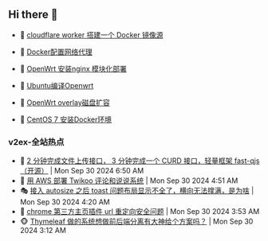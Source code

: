 ## Hi there 👋

<!--
**dkyg666/dkyg666** is a ✨ _special_ ✨ repository because its `README.md` (this file) appears on your GitHub profile.

Here are some ideas to get you started:

- 🔭 I’m currently working on ...
- 🌱 I’m currently learning ...
- 👯 I’m looking to collaborate on ...
- 🤔 I’m looking for help with ...
- 💬 Ask me about ...
- 📫 How to reach me: ...
- 😄 Pronouns: ...
- ⚡ Fun fact: ...
-->

<!-- BLOG-POST-LIST:START -->
- 🦩 [cloudflare worker 搭建一个 Docker 镜像源](http://blog.1996099.xyz/archives/cloudflare-worker-da-jian-yi-ge-docker-jing-xiang-zhan) 

- 🚦 [Docker配置网络代理](http://blog.1996099.xyz/archives/dockerpei-zhi-wang-luo-dai-li) 

- 🫶 [OpenWrt 安装nginx 模块化部署](http://blog.1996099.xyz/archives/openwrt-an-zhuang-nginx-mo-kuai-hua-bu-shu) 

- 🦄 [Ubuntu编译Openwrt](http://blog.1996099.xyz/archives/ubuntuzi-bian-yi-openwrt) 

- 🐻 [OpenWrt overlay磁盘扩容](http://blog.1996099.xyz/archives/openwrt-overlay) 

- 🤖 [CentOS 7 安装Docker环境](http://blog.1996099.xyz/archives/centos-docker) 
<!-- BLOG-POST-LIST:END -->

### v2ex-全站热点
<!-- v2ex:START -->
- 🥸 [2 分钟完成文件上传接口， 3 分钟完成一个 CURD 接口，轻量框架 fast-qjs（开源）](https://www.v2ex.com/t/1077106#reply0) | Mon Sep 30 2024 6:50 AM
- 🤗 [用 AWS 部署 Twikoo 评论和说说系统](https://www.v2ex.com/t/1077076#reply1) | Mon Sep 30 2024 4:51 AM
- 🎭 [接入 autosize 之后 toast 问题布局显示不全了，横向无法撑满，是为啥](https://www.v2ex.com/t/1077070#reply3) | Mon Sep 30 2024 4:20 AM
- 🥷 [chrome 第三方主页插件 url 重定向安全问题](https://www.v2ex.com/t/1077060#reply4) | Mon Sep 30 2024 3:53 AM
- 🐵 [Thymeleaf 做的系统想做前后端分离有大神给个方案吗？](https://www.v2ex.com/t/1077045#reply3) | Mon Sep 30 2024 3:12 AM<!-- v2ex:END -->

